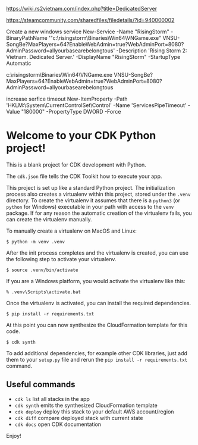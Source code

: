 

https://wiki.rs2vietnam.com/index.php?title=DedicatedServer

https://steamcommunity.com/sharedfiles/filedetails/?id=940000002

Create a new windows service
New-Service -Name "RisingStorm" -BinaryPathName '"c:\risingstorm\Binaries\Win64\VNGame.exe" VNSU-SongBe?MaxPlayers=64?EnableWebAdmin=true?WebAdminPort=8080?AdminPassword=allyourbasearebelongtous' -Description 'Rising Storm 2: Vietnam. Dedicated Server.' -DisplayName "RisingStorm" -StartupType Automatic

c:\risingstorm\Binaries\Win64\VNGame.exe
VNSU-SongBe?MaxPlayers=64?EnableWebAdmin=true?WebAdminPort=8080?AdminPassword=allyourbasearebelongtous

increase serfice timeout
New-ItemProperty -Path 'HKLM:\System\CurrentControlSet\Control\' -Name 'ServicesPipeTimeout' -Value "180000" -PropertyType DWORD -Force


# Welcome to your CDK Python project!

This is a blank project for CDK development with Python.

The `cdk.json` file tells the CDK Toolkit how to execute your app.

This project is set up like a standard Python project.  The initialization
process also creates a virtualenv within this project, stored under the `.venv`
directory.  To create the virtualenv it assumes that there is a `python3`
(or `python` for Windows) executable in your path with access to the `venv`
package. If for any reason the automatic creation of the virtualenv fails,
you can create the virtualenv manually.

To manually create a virtualenv on MacOS and Linux:

```
$ python -m venv .venv
```

After the init process completes and the virtualenv is created, you can use the following
step to activate your virtualenv.

```
$ source .venv/bin/activate
```

If you are a Windows platform, you would activate the virtualenv like this:

```
% .venv\Scripts\activate.bat
```

Once the virtualenv is activated, you can install the required dependencies.

```
$ pip install -r requirements.txt
```

At this point you can now synthesize the CloudFormation template for this code.

```
$ cdk synth
```

To add additional dependencies, for example other CDK libraries, just add
them to your `setup.py` file and rerun the `pip install -r requirements.txt`
command.

## Useful commands

 * `cdk ls`          list all stacks in the app
 * `cdk synth`       emits the synthesized CloudFormation template
 * `cdk deploy`      deploy this stack to your default AWS account/region
 * `cdk diff`        compare deployed stack with current state
 * `cdk docs`        open CDK documentation

Enjoy!
